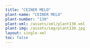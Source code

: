 ```yaml
---
title: "CEINER MELO"
plant-name: "CEINER MELO"
plant-number: "130"
plant-xml: /assets/xml/plant130.xml
plant-img: /assets/img/plant130.jpg
layout: single-xml
toc: false
---
```

